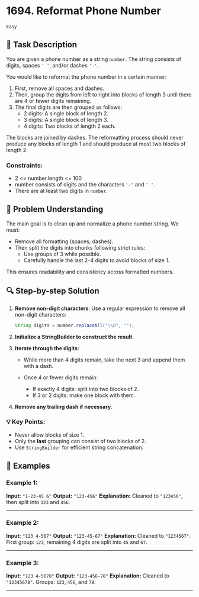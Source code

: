 # 1694. Reformat Phone Number

`Easy`
## 📜 Task Description

You are given a phone number as a string `number`. The string consists of digits, spaces `' '`, and/or dashes `'-'`.

You would like to reformat the phone number in a certain manner:

1. First, remove all spaces and dashes.
2. Then, group the digits from left to right into blocks of length 3 until there are 4 or fewer digits remaining.
3. The final digits are then grouped as follows:
    - 2 digits: A single block of length 2.
    - 3 digits: A single block of length 3.
    - 4 digits: Two blocks of length 2 each.

The blocks are joined by dashes. The reformatting process should never produce any blocks of length 1 and should produce at most two blocks of length 2.

### Constraints:
- 2 <= number.length <= 100
- number consists of digits and the characters `'-'` and `' '`.
- There are at least two digits in `number`.

## 🧠 Problem Understanding

The main goal is to clean up and normalize a phone number string. We must:
- Remove all formatting (spaces, dashes).
- Then split the digits into chunks following strict rules:
    - Use groups of 3 while possible.
    - Carefully handle the last 2–4 digits to avoid blocks of size 1.

This ensures readability and consistency across formatted numbers.

## 🔍 Step-by-step Solution

1. **Remove non-digit characters**:
   Use a regular expression to remove all non-digit characters:
   ```java
   String digits = number.replaceAll("\\D", "");


2. **Initialize a StringBuilder to construct the result**.

3. **Iterate through the digits**:

    * While more than 4 digits remain, take the next 3 and append them with a dash.
    * Once 4 or fewer digits remain:

        * If exactly 4 digits: split into two blocks of 2.
        * If 3 or 2 digits: make one block with them.

4. **Remove any trailing dash if necessary**.

### 💡 Key Points:

* Never allow blocks of size 1.
* Only the **last** grouping can consist of two blocks of 2.
* Use `StringBuilder` for efficient string concatenation.

## 🧪 Examples

### Example 1:

**Input:** `"1-23-45 6"`
**Output:** `"123-456"`
**Explanation:** Cleaned to `"123456"`, then split into `123` and `456`.

---

### Example 2:

**Input:** `"123 4-567"`
**Output:** `"123-45-67"`
**Explanation:** Cleaned to `"1234567"`. First group: `123`, remaining 4 digits are split into `45` and `67`.

---

### Example 3:

**Input:** `"123 4-5678"`
**Output:** `"123-456-78"`
**Explanation:** Cleaned to `"12345678"`. Groups: `123`, `456`, and `78`.

---


